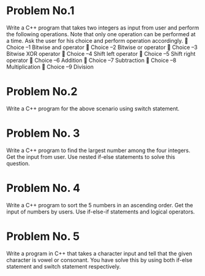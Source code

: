 # Problem No.1

Write a C++ program that takes two integers as input from user and perform the following
operations. Note that only one operation can be performed at a time. Ask the user for his
choice and perform operation accordingly.
 Choice –1 Bitwise and operator
 Choice –2 Bitwise or operator
 Choice –3 Bitwise XOR operator
 Choice –4 Shift left operator
 Choice –5 Shift right operator
 Choice –6 Addition
 Choice –7 Subtraction
 Choice –8 Multiplication
 Choice –9 Division

# Problem No.2 

Write a C++ program for the above scenario using switch statement.
# Problem No. 3
Write a C++ program to find the largest number among the four integers. Get the input
from user. Use nested if-else statements to solve this question.
# Problem No. 4
Write a C++ program to sort the 5 numbers in an ascending order. Get the input of numbers
by users. Use if-else-if statements and logical operators.
# Problem No. 5
Write a program in C++ that takes a character input and tell that the given character is vowel
or consonant. You have solve this by using both if-else statement and switch statement
respectively.


